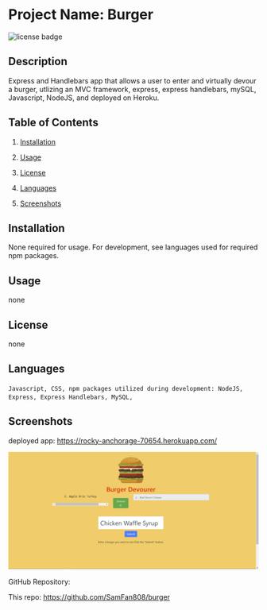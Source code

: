 # Project Name: Burger

![license badge](https://img.shields.io/static/v1?label=license&message=none&color=blue)

## Description

Express and Handlebars app that allows a user to enter and virtually devour a burger, utlizing an MVC framework, express, express handlebars, mySQL, Javascript, NodeJS, and deployed on Heroku.

## Table of Contents

1. [Installation](#installation)

2. [Usage](#usage)

3. [License](#license)

4. [Languages](#languages)

5. [Screenshots](#screenshots)

## Installation

None required for usage. For development, see languages used for required npm packages.

## Usage

none

## License

none

## Languages

`Javascript, CSS, npm packages utilized during development: NodeJS, Express, Express Handlebars, MySQL, `

## Screenshots

deployed app: https://rocky-anchorage-70654.herokuapp.com/

<img src="./images/Screenshot_1_hw_13.png">

GitHub Repository:

This repo: https://github.com/SamFan808/burger
